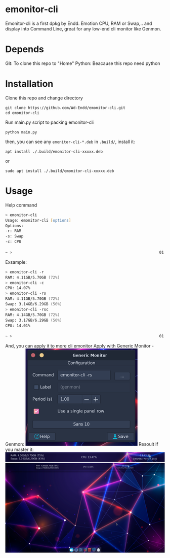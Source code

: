 # emonitor-cli
Emonitor-cli is a first dpkg by Endd.
Emotion CPU, RAM or Swap,.. and display into Command Line, great for any low-end cli monitor like Genmon.
# Depends
Git: To clone this repo to "Home"
Python: Beacause this repo need python
# Installation
Clone this repo and change directory
```shell
git clone https://github.com/Wd-Endd/emonitor-cli.git
cd emonitor-cli
```
Run main.py script to packing emonitor-cli
```shell
python main.py
```
then, you can see any ``emonitor-cli-*.deb`` in ``.build/``, install it:
```shell
apt install ./.build/emonitor-cli-xxxxx.deb
```
or
```shell
sudo apt install ./.build/emonitor-cli-xxxxx.deb
```
# Usage
Help command
```zsh
> emonitor-cli
Usage: emonitor-cli [options]
Options:
-r: RAM
-s: Swap
-c: CPU

~ >                                                                 01:11:47 PM
```
Exsample:
```zsh
> emonitor-cli -r
RAM: 4.11GB/5.70GB (72%)
> emonitor-cli -c
CPU: 14.07%
> emonitor-cli -rs
RAM: 4.11GB/5.70GB (72%)
Swap: 3.14GB/6.29GB (50%)
> emonitor-cli -rsc
RAM: 4.14GB/5.70GB (72%)
Swap: 3.17GB/6.29GB (50%)
CPU: 14.01%

~ >                                                                 01:17:44 PM

```

And, you can apply it to more cli emonitor
Apply with Generic Monitor - Genmon:
![screenshot-1](./resources/Screenshot_2025-05-10_13-28-40.png)
Resoult if you master it:
![screenshot-2](./resources/Screenshot_2025-05-10_13-42-41.png)
![screenshot-3](./resources/Screenshot_2025-05-10_13-47-51.png)